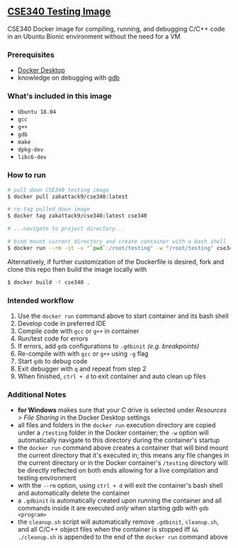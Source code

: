 ## [CSE340 Testing Image](https://hub.docker.com/repository/docker/zakattack9/cse340/general)
CSE340 Docker image for compiling, running, and debugging C/C++ code in an Ubuntu Bionic environment without the need for a VM

### Prerequisites
- [Docker Desktop](https://docs.docker.com/get-docker/)
- knowledge on debugging with [gdb](https://sourceware.org/gdb/current/onlinedocs/gdb/)

### What's included in this image
- `Ubuntu 18.04`
- `gcc`
- `g++`
- `gdb`
- `make`
- `dpkg-dev`
- `libc6-dev`

### How to run
```bash
# pull down CSE340 testing image 
$ docker pull zakattack9/cse340:latest

# re-tag pulled down image
$ docker tag zakattack9/cse340:latest cse340

# ...navigate to project directory...

# bind mount current directory and create container with a bash shell
$ docker run --rm -it -v "`pwd`:/root/testing" -w "/root/testing" cse340 && ./cleanup.sh
```

Alternatively, if further customization of the Dockerfile is desired, fork and clone this repo then build the image locally with
```bash
$ docker build -t cse340 . 
```

### Intended workflow
1) Use the `docker run` command above to start container and its bash shell
2) Develop code in preferred IDE
3) Compile code with `gcc` or `g++` in container
4) Run/test code for errors
5) If errors, add `gdb` configurations to `.gdbinit` *(e.g. breakpoints)*
6) Re-compile with with `gcc` or `g++` using `-g` flag
7) Start `gdb` to debug code
8) Exit debugger with `q` and repeat from step 2
9) When finished, `ctrl + d` to exit container and auto clean up files

### Additional Notes
- **for Windows** makes sure that your *C* drive is selected under *Resources > File Sharing* in the Docker Desktop settings
- all files and folders in the `docker run` execution directory are copied under a `/testing` folder in the Docker container; the `-w` option will automatically navigate to this directory during the container's startup
- the `docker run` command above creates a container that will bind mount the current directory that it's executed in; this means any file changes in the current directory or in the Docker container's `/testing` directory will be directly reflected on both ends allowing for a live compilation and testing environment
- with the `--rm` option, using `ctrl + d` will exit the container's bash shell and automatically delete the container
- a `.gdbinit` is automatically created upon running the container and all commands inside it are executed *only* when starting gdb with `gdb <program>`
- the `cleanup.sh` script will automatically remove `.gdbinit`, `cleanup.sh`, and all C/C++ object files when the container is stopped iff `&& ./cleanup.sh` is appended to the end of the `docker run` command above